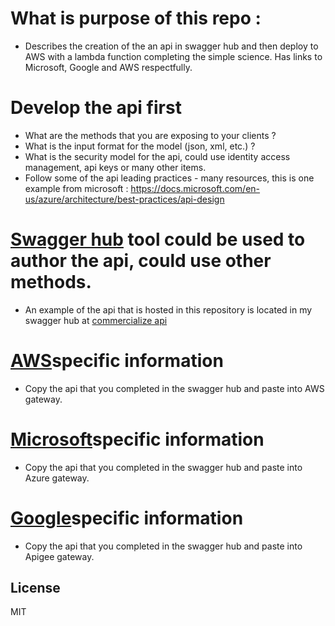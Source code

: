 # What is purpose of this repo :
* Describes the creation of the an api in swagger hub and then deploy to AWS with a lambda function completing the simple science. Has links to Microsoft, Google and AWS respectfully.  

# Develop the api first  
* What are the methods that you are exposing to your clients ?
* What is the input format for the model (json, xml, etc.) ?
* What is the security model for the api, could use identity access management, api keys or many other items.
* Follow some of the api leading practices - many resources, this is one example from microsoft : https://docs.microsoft.com/en-us/azure/architecture/best-practices/api-design

# [Swagger hub][sh1] tool could be used to author the api, could use other methods.

* An example of the api that is hosted in this repository is located in my swagger hub at [commercialize api][soa1]


# [AWS][aws1]specific information 
* Copy the api that you completed in the swagger hub and paste into AWS gateway.


# [Microsoft][ms1]specific information 
* Copy the api that you completed in the swagger hub and paste into Azure gateway.


# [Google][gg1]specific information 
* Copy the api that you completed in the swagger hub and paste into Apigee gateway.




License
----

MIT


   [sh1]: <https://swagger.io/tools/swaggerhub/>
   [ms1]: <https://azure.microsoft.com/en-us/services/api-management/>
   [gg1]: <https://cloud.google.com/apigee-api-management/>
   [aws1]: <https://docs.aws.amazon.com/apigateway/latest/developerguide/integrating-api-with-aws-services-lambda.html>
   [soa1]:<https://app.swaggerhub.com/apis/edeuser/CommercializationAPI_SOA/1.0.0>
